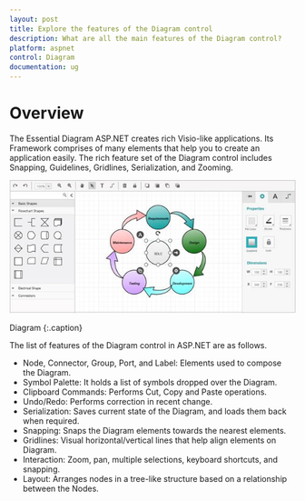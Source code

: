 ```yaml
---
layout: post
title: Explore the features of the Diagram control
description: What are all the main features of the Diagram control?
platform: aspnet
control: Diagram
documentation: ug
---
```


# Overview

The Essential Diagram ASP.NET creates rich Visio-like applications. Its Framework comprises of many elements that help you to create an application easily. The rich feature set of the Diagram control includes Snapping, Guidelines, Gridlines, Serialization, and Zooming.



 ![](Overview_images/Overview_img1.png) 

 Diagram
 {:.caption} 

The list of features of the Diagram control in ASP.NET are as follows.

* Node, Connector, Group, Port, and Label: Elements used to compose the Diagram.
* Symbol Palette: It holds a list of symbols dropped over the Diagram.
* Clipboard Commands: Performs Cut, Copy and Paste operations.
* Undo/Redo: Performs correction in recent change.
* Serialization: Saves current state of the Diagram, and loads them back when required.
* Snapping: Snaps the Diagram elements towards the nearest elements.
* Gridlines: Visual horizontal/vertical lines that help align elements on Diagram.
* Interaction: Zoom, pan, multiple selections, keyboard shortcuts, and snapping.
* Layout: Arranges nodes in a tree-like structure based on a relationship between the Nodes.
